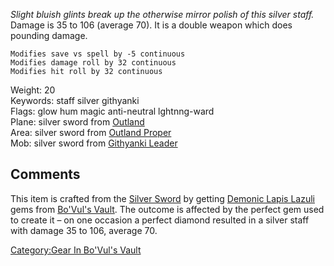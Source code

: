 *Slight bluish glints break up the otherwise mirror polish of this
silver staff.*  
Damage is 35 to 106 (average 70). It is a double weapon which does
pounding damage.

`Modifies save vs spell by -5 continuous`  
`Modifies damage roll by 32 continuous`  
`Modifies hit roll by 32 continuous`

Weight: 20  
Keywords: staff silver githyanki  
Flags: glow hum magic anti-neutral lghtnng-ward  
Plane: silver sword from [Outland](:Category:Outland.md "wikilink")  
Area: silver sword from [Outland
Proper](:Category:Outland_Proper.md "wikilink")  
Mob: silver sword from [Githyanki Leader](Githyanki_Leader "wikilink")  

## Comments

This item is crafted from the [Silver Sword](Silver_Sword "wikilink") by
getting [Demonic Lapis Lazuli](Demonic_Lapis_Lazuli "wikilink") gems
from [ Bo'Vul's Vault](:Category:_Bo'Vul's_Vault.md "wikilink"). The
outcome is affected by the perfect gem used to create it – on one
occasion a perfect diamond resulted in a silver staff with damage 35 to
106, average 70.

[Category:Gear In Bo'Vul's
Vault](Category:Gear_In_Bo'Vul's_Vault "wikilink")
